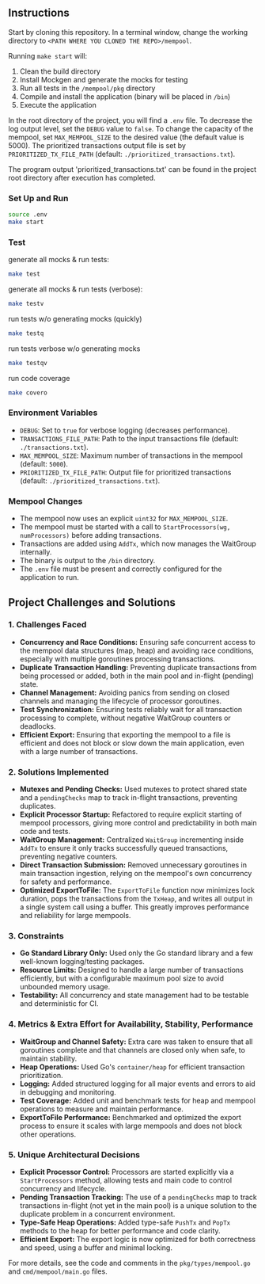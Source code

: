 ## Instructions

Start by cloning this repository.
In a terminal window, change the working directory to `<PATH WHERE YOU CLONED THE REPO>/mempool`.

Running `make start` will:

1. Clean the build directory
2. Install Mockgen and generate the mocks for testing
3. Run all tests in the `/mempool/pkg` directory
4. Compile and install the application (binary will be placed in `/bin`)
5. Execute the application

In the root directory of the project, you will find a `.env` file. To decrease the log output level, set the `DEBUG` value to `false`. To change the capacity of the mempool, set `MAX_MEMPOOL_SIZE` to the desired value (the default value is 5000). The prioritized transactions output file is set by `PRIORITIZED_TX_FILE_PATH` (default: `./prioritized_transactions.txt`).

The program output 'prioritized_transactions.txt' can be found in the project root directory after execution has completed.

### Set Up and Run

```bash
source .env
make start
```

### Test

generate all mocks & run tests:

```bash
make test
```

generate all mocks & run tests (verbose):

```bash
make testv
```

run tests w/o generating mocks (quickly)

```bash
make testq
```

run tests verbose w/o generating mocks

```bash
make testqv
```

run code coverage

```bash
make covero
```

### Environment Variables

- `DEBUG`: Set to `true` for verbose logging (decreases performance).
- `TRANSACTIONS_FILE_PATH`: Path to the input transactions file (default: `./transactions.txt`).
- `MAX_MEMPOOL_SIZE`: Maximum number of transactions in the mempool (default: `5000`).
- `PRIORITIZED_TX_FILE_PATH`: Output file for prioritized transactions (default: `./prioritized_transactions.txt`).

### Mempool Changes

- The mempool now uses an explicit `uint32` for `MAX_MEMPOOL_SIZE`.
- The mempool must be started with a call to `StartProcessors(wg, numProcessors)` before adding transactions.
- Transactions are added using `AddTx`, which now manages the WaitGroup internally.
- The binary is output to the `/bin` directory.
- The `.env` file must be present and correctly configured for the application to run.

## Project Challenges and Solutions

### 1. Challenges Faced

- **Concurrency and Race Conditions:** Ensuring safe concurrent access to the mempool data structures (map, heap) and avoiding race conditions, especially with multiple goroutines processing transactions.
- **Duplicate Transaction Handling:** Preventing duplicate transactions from being processed or added, both in the main pool and in-flight (pending) state.
- **Channel Management:** Avoiding panics from sending on closed channels and managing the lifecycle of processor goroutines.
- **Test Synchronization:** Ensuring tests reliably wait for all transaction processing to complete, without negative WaitGroup counters or deadlocks.
- **Efficient Export:** Ensuring that exporting the mempool to a file is efficient and does not block or slow down the main application, even with a large number of transactions.

### 2. Solutions Implemented

- **Mutexes and Pending Checks:** Used mutexes to protect shared state and a `pendingChecks` map to track in-flight transactions, preventing duplicates.
- **Explicit Processor Startup:** Refactored to require explicit starting of mempool processors, giving more control and predictability in both main code and tests.
- **WaitGroup Management:** Centralized `WaitGroup` incrementing inside `AddTx` to ensure it only tracks successfully queued transactions, preventing negative counters.
- **Direct Transaction Submission:** Removed unnecessary goroutines in main transaction ingestion, relying on the mempool's own concurrency for safety and performance.
- **Optimized ExportToFile:** The `ExportToFile` function now minimizes lock duration, pops the transactions from the `TxHeap`, and writes all output in a single system call using a buffer. This greatly improves performance and reliability for large mempools.

### 3. Constraints

- **Go Standard Library Only:** Used only the Go standard library and a few well-known logging/testing packages.
- **Resource Limits:** Designed to handle a large number of transactions efficiently, but with a configurable maximum pool size to avoid unbounded memory usage.
- **Testability:** All concurrency and state management had to be testable and deterministic for CI.

### 4. Metrics & Extra Effort for Availability, Stability, Performance

- **WaitGroup and Channel Safety:** Extra care was taken to ensure that all goroutines complete and that channels are closed only when safe, to maintain stability.
- **Heap Operations:** Used Go's `container/heap` for efficient transaction prioritization.
- **Logging:** Added structured logging for all major events and errors to aid in debugging and monitoring.
- **Test Coverage:** Added unit and benchmark tests for heap and mempool operations to measure and maintain performance.
- **ExportToFile Performance:** Benchmarked and optimized the export process to ensure it scales with large mempools and does not block other operations.

### 5. Unique Architectural Decisions

- **Explicit Processor Control:** Processors are started explicitly via a `StartProcessors` method, allowing tests and main code to control concurrency and lifecycle.
- **Pending Transaction Tracking:** The use of a `pendingChecks` map to track transactions in-flight (not yet in the main pool) is a unique solution to the duplicate problem in a concurrent environment.
- **Type-Safe Heap Operations:** Added type-safe `PushTx` and `PopTx` methods to the heap for better performance and code clarity.
- **Efficient Export:** The export logic is now optimized for both correctness and speed, using a buffer and minimal locking.

For more details, see the code and comments in the `pkg/types/mempool.go` and `cmd/mempool/main.go` files.